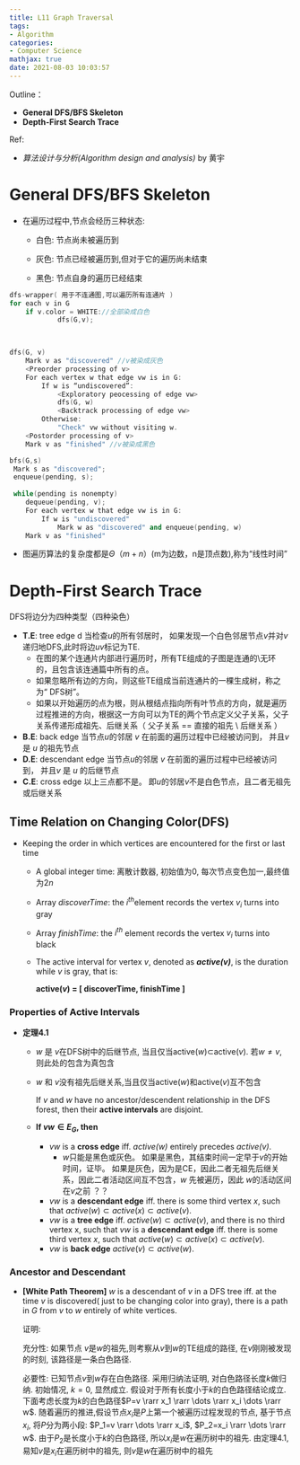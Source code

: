 ```yaml
---
title: L11 Graph Traversal
tags: 
- Algorithm
categories: 
- Computer Science
mathjax: true
date: 2021-08-03 10:03:57
---
```



Outline：

* **General DFS/BFS Skeleton**
* **Depth-First Search Trace**

Ref:

* *算法设计与分析(Algorithm design and analysis)* by 黄宇

<!--more-->

# General DFS/BFS Skeleton

* 在遍历过程中,节点会经历三种状态:

  * 白色: 节点尚未被遍历到

  * 灰色: 节点已经被遍历到,但对于它的遍历尚未结束

  * 黑色: 节点自身的遍历已经结束

```C++
dfs-wrapper( 用于不连通图,可以遍历所有连通片 )
for each v in G
	if v.color = WHITE://全部染成白色
			dfs(G,v);
		


dfs(G, v)
	Mark v as "discovered" //v被染成灰色
	<Preorder processing of v>
	For each vertex w that edge vw is in G:
		If w is “undiscovered”:
			<Exploratory peocessing of edge vw>
			dfs(G, w)
			<Backtrack processing of edge vw>
		Otherwise:
			"Check" vw without visiting w.
	<Postorder processing of v>
	Mark v as "finished" //v被染成黑色
```

```C++
bfs(G,s)
 Mark s as "discovered";
 enqueue(pending, s);
 
 while(pending is nonempty)
 	dequeue(pending, v);
 	For each vertex w that edge vw is in G:
 		If w is "undiscovered"
 			Mark w as "discovered" and enqueue(pending, w)
	Mark v as "finished"
```

* 图遍历算法的复杂度都是$\Theta（m+n）$​ (m为边数，n是顶点数),称为“线性时间”

# Depth-First Search Trace

DFS将边分为四种类型（四种染色）

* **T.E**: tree edge d 当检查$u$的所有邻居时， 如果发现一个白色邻居节点$v$并对$v$ 递归地DFS,此时将边$uv$标记为TE. 
  * 在图的某个连通片内部进行遍历时，所有TE组成的子图是连通的\无环的，且包含该连通篇中所有的点。
  * 如果忽略所有边的方向，则这些TE组成当前连通片的一棵生成树，称之为“ DFS树”。
  *  如果以开始遍历的点为根，则从根结点指向所有叶节点的方向，就是遍历过程推进的方向，根据这一方向可以为TE的两个节点定义父子关系，父子关系传递形成祖先、后继关系（ 父子关系 == 直接的祖先 \ 后继关系 ）
* **B.E**: back edge 当节点$u$的邻居 $v$  在前面的遍历过程中已经被访问到， 并且$v$ 是 $u$ 的祖先节点
* **D.E**: descendant edge 当节点$u$的邻居 $v$  在前面的遍历过程中已经被访问到， 并且$v$ 是 $u$ 的后继节点
* **C.E**: cross edge 以上三点都不是。 即$u$的邻居$v$不是白色节点，且二者无祖先或后继关系

## Time Relation on Changing Color(DFS)

* Keeping the order in which vertices are encountered for the first or last time

  * A global integer time: 离散计数器, 初始值为$0$, 每次节点变色加一,最终值为$2n$

  * Array *discoverTime*: the $i^{th}$​​ element records the vertex $v_i$ turns into gray

  * Array *finishTime*: the $i^{th}$ element records the vertex $v_i$​​ turns into black

  * The active interval for vertex $v$, denoted as ***active(v)***, is the duration while $v$ is gray, that is:

    **active($v$​) = [ discoverTime, finishTime ]**

  


### Properties of Active Intervals

* **定理4.1**
  * $w$ 是 $v$在DFS树中的后继节点, 当且仅当active($w$)$\subset$active($v$​). 若$w \neq v$, 则此处的包含为真包含
  * $w$​​ 和 $v$​​没有祖先后继关系,当且仅当active($w$​​)和active($v$​​​)互不包含
  
    If $v$ and $w$ have no ancestor/descendent relationship in the DFS forest, then their **active intervals** are disjoint.
  * **If $vw \in E_G$, then**
    * $vw$ is a **cross edge** iff. *active(w)* entirely precedes *active(v)*.
      * $w$只能是黑色或灰色。 如果是黑色，其结束时间一定早于$v$的开始时间，证毕。 如果是灰色，因为是CE，因此二者无祖先后继关系，因此二者活动区间互不包含，$w$ 先被遍历，因此 $w$的活动区间在$v$之前 ？？
    * $vw$ is a **descendant edge** iff. there is some third vertex $x$, such that $active(w) \subset active(x) \subset active(v)$.
    * $vw$ is a **tree edge** iff. $active(w) \subset active(v)$, and there is no third vertex x, such that *$vw$* is a **descendant edge** iff. there is some third vertex *x*, such that $active(w) \subset active(x) \subset active(v)$.
    * $vw$ is **back edge** $active(v)  \subset active(w)$.

### Ancestor and Descendant

* **[White Path Theorem]** $w$ is a descendant of $v$ in a DFS tree iff. at the time $v$ is discovered( just to be changing color into gray), there is a path in $G$ from $v$ to $w$ entirely of white vertices.

  证明:

  充分性: 如果节点 $v$是$w$的祖先,则考察从$v$到$w$的TE组成的路径, 在$v$​刚刚被发现的时刻, 该路径是一条白色路径.

  必要性: 已知节点$v$​到$w$​存在白色路径. 采用归纳法证明, 对白色路径长度$k$​做归纳. 初始情况, $k=0$​, 显然成立. 假设对于所有长度小于$k$​的白色路径结论成立. 下面考虑长度为$k$​的白色路径$P=v \rarr x_1 \rarr \dots \rarr x_i \dots \rarr w$​. 随着遍历的推进,假设节点$x_i$​是$P$​上第一个被遍历过程发现的节点, 基于节点$x_i$​, 将$P$​分为两小段: $P_1=v \rarr \dots \rarr x_i$​, $P_2=x_i \rarr \dots \rarr w$​. 由于$P_2$​是长度小于$k$​的白色路径, 所以$x_i$​是$w$​在遍历树中的祖先. 由定理4.1, 易知$v$​是$x_i$​在遍历树中的祖先, 则$v$​是$w$​在遍历树中的祖先
